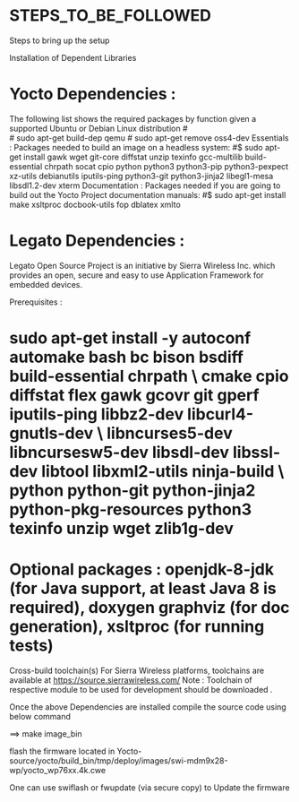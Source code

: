# STEPS_TO_BE_FOLLOWED
Steps to bring up the setup


Installation of Dependent Libraries 


# Yocto Dependencies :

The following list shows the required packages by function given a supported Ubuntu or Debian Linux distribution
			#	
	        	# sudo apt-get build-dep qemu
    	     		# sudo apt-get remove oss4-dev
Essentials : Packages needed to build an image on a headless system: 
     #$ sudo apt-get install gawk wget git-core diffstat unzip texinfo gcc-multilib build-essential chrpath socat cpio python python3 python3-pip python3-pexpect  xz-utils debianutils iputils-ping python3-git python3-jinja2 libegl1-mesa libsdl1.2-dev xterm
Documentation : Packages needed if you are going to build out the Yocto Project documentation manuals: 
    #$ sudo apt-get install make xsltproc docbook-utils fop dblatex xmlto

# Legato Dependencies :

Legato Open Source Project is an initiative by Sierra Wireless Inc. which provides an open, secure and easy to use Application Framework for embedded devices.   

Prerequisites :
# sudo apt-get install -y autoconf automake bash bc bison bsdiff build-essential chrpath \ cmake cpio diffstat flex gawk gcovr git gperf iputils-ping libbz2-dev libcurl4-gnutls-dev \ libncurses5-dev libncursesw5-dev libsdl-dev libssl-dev libtool libxml2-utils ninja-build \ python python-git python-jinja2 python-pkg-resources python3 texinfo unzip wget zlib1g-dev

# Optional packages : openjdk-8-jdk (for Java support, at least Java 8 is required), doxygen graphviz (for doc generation), xsltproc (for running tests)
Cross-build toolchain(s)
For Sierra Wireless platforms, toolchains are available at 
https://source.sierrawireless.com/
Note : Toolchain of respective module to be used for development should be downloaded .

Once the above Dependencies are installed compile the source code using below command

==> make image_bin

flash the firmware located in 
Yocto-source/yocto/build_bin/tmp/deploy/images/swi-mdm9x28-wp/yocto_wp76xx.4k.cwe

One can use swiflash or fwupdate (via secure copy) to Update the firmware

